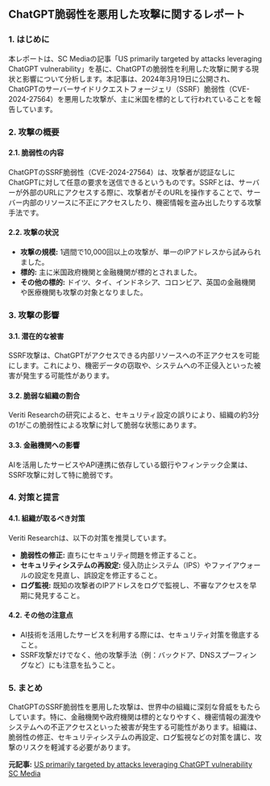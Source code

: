 ## ChatGPT脆弱性を悪用した攻撃に関するレポート

### 1. はじめに

本レポートは、SC Mediaの記事「US primarily targeted by attacks leveraging ChatGPT vulnerability」を基に、ChatGPTの脆弱性を利用した攻撃に関する現状と影響について分析します。本記事は、2024年3月19日に公開され、ChatGPTのサーバーサイドリクエストフォージェリ（SSRF）脆弱性（CVE-2024-27564）を悪用した攻撃が、主に米国を標的として行われていることを報告しています。

### 2. 攻撃の概要

#### 2.1. 脆弱性の内容

ChatGPTのSSRF脆弱性（CVE-2024-27564）は、攻撃者が認証なしにChatGPTに対して任意の要求を送信できるというものです。SSRFとは、サーバーが外部のURLにアクセスする際に、攻撃者がそのURLを操作することで、サーバー内部のリソースに不正にアクセスしたり、機密情報を盗み出したりする攻撃手法です。

#### 2.2. 攻撃の状況

* **攻撃の規模:** 1週間で10,000回以上の攻撃が、単一のIPアドレスから試みられました。
* **標的:** 主に米国政府機関と金融機関が標的とされました。
* **その他の標的:** ドイツ、タイ、インドネシア、コロンビア、英国の金融機関や医療機関も攻撃の対象となりました。

### 3. 攻撃の影響

#### 3.1. 潜在的な被害

SSRF攻撃は、ChatGPTがアクセスできる内部リソースへの不正アクセスを可能にします。これにより、機密データの窃取や、システムへの不正侵入といった被害が発生する可能性があります。

#### 3.2. 脆弱な組織の割合

Veriti Researchの研究によると、セキュリティ設定の誤りにより、組織の約3分の1がこの脆弱性による攻撃に対して脆弱な状態にあります。

#### 3.3. 金融機関への影響

AIを活用したサービスやAPI連携に依存している銀行やフィンテック企業は、SSRF攻撃に対して特に脆弱です。

### 4. 対策と提言

#### 4.1. 組織が取るべき対策

Veriti Researchは、以下の対策を推奨しています。

* **脆弱性の修正:** 直ちにセキュリティ問題を修正すること。
* **セキュリティシステムの再設定:** 侵入防止システム（IPS）やファイアウォールの設定を見直し、誤設定を修正すること。
* **ログ監視:** 既知の攻撃者のIPアドレスをログで監視し、不審なアクセスを早期に発見すること。

#### 4.2. その他の注意点

* AI技術を活用したサービスを利用する際には、セキュリティ対策を徹底すること。
* SSRF攻撃だけでなく、他の攻撃手法（例：バックドア、DNSスプーフィングなど）にも注意を払うこと。

### 5. まとめ

ChatGPTのSSRF脆弱性を悪用した攻撃は、世界中の組織に深刻な脅威をもたらしています。特に、金融機関や政府機関は標的となりやすく、機密情報の漏洩やシステムへの不正アクセスといった被害が発生する可能性があります。組織は、脆弱性の修正、セキュリティシステムの再設定、ログ監視などの対策を講じ、攻撃のリスクを軽減する必要があります。



**元記事:** [US primarily targeted by attacks leveraging ChatGPT vulnerability SC Media](https://www.scworld.com/brief/us-primarily-targeted-by-attacks-leveraging-chatgpt-vulnerability)